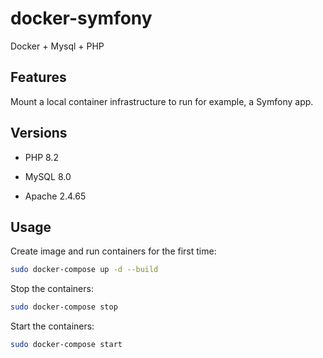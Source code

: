 # docker-symfony
Docker + Mysql + PHP 

## Features

Mount a local container infrastructure to run for example, a Symfony app.

## Versions

* PHP 8.2

* MySQL 8.0

* Apache 2.4.65

## Usage

Create image and run containers for the first time:

```bash
sudo docker-compose up -d --build
```

Stop the containers:

```bash
sudo docker-compose stop
```

Start the containers:

```bash
sudo docker-compose start
```

